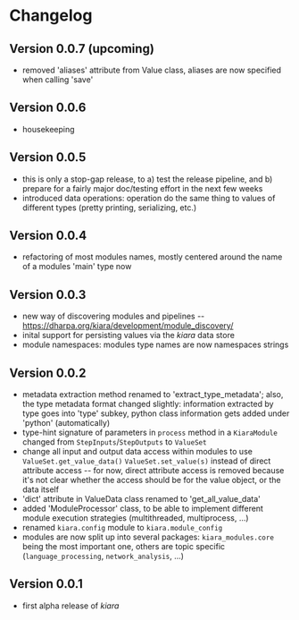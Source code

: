 # Changelog

## Version 0.0.7 (upcoming)

- removed 'aliases' attribute from Value class, aliases are now specified when calling 'save'

## Version 0.0.6

- housekeeping

## Version 0.0.5

- this is only a stop-gap release, to a) test the release pipeline, and b) prepare for a fairly major doc/testing effort in the next few weeks
- introduced data operations: operation do the same thing to values of different types (pretty printing, serializing, etc.)

## Version 0.0.4

- refactoring of most modules names, mostly centered around the name of a modules 'main' type now

## Version 0.0.3

- new way of discovering modules and pipelines -- https://dharpa.org/kiara/development/module_discovery/
- inital support for persisting values via the *kiara* data store
- module namespaces: modules type names are now namespaces strings

## Version 0.0.2

- metadata extraction method renamed to 'extract_type_metadata'; also, the type metadata format changed slightly: information extracted by type goes into 'type' subkey, python class information gets added under 'python' (automatically)
- type-hint signature of parameters in ``process`` method in a ``KiaraModule`` changed from ``StepInputs``/``StepOutputs`` to ``ValueSet``
- change all input and output data access within modules to use ``ValueSet.get_value_data()``  ``ValueSet.set_value(s)`` instead of direct attribute access -- for now, direct attribute access is removed because it's not clear whether the access should be for the value object, or the data itself
- 'dict' attribute in ValueData class renamed to 'get_all_value_data'
- added 'ModuleProcessor' class, to be able to implement different module execution strategies (multithreaded, multiprocess, ...)
- renamed ``kiara.config`` module to ``kiara.module_config``
- modules are now split up into several packages: ``kiara_modules.core`` being the most important one, others are topic specific (``language_processing``, ``network_analysis``, ...)

## Version 0.0.1

- first alpha release of *kiara*
